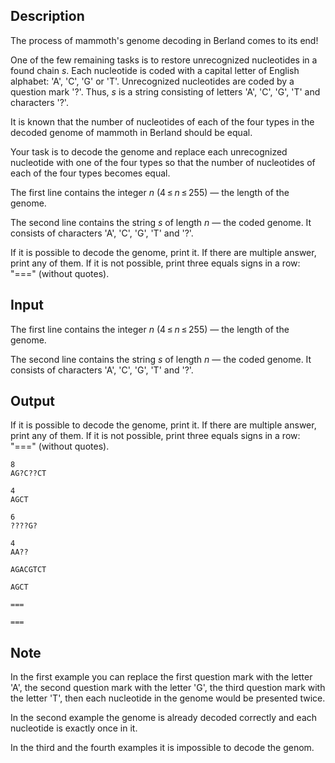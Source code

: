 ## Description

<div><p>The process of mammoth's genome decoding in Berland comes to its end!</p><p>One of the few remaining tasks is to restore unrecognized nucleotides in a found chain <span class="tex-span"><i>s</i></span>. Each nucleotide is coded with a capital letter of English alphabet: '<span class="tex-font-style-tt">A</span>', '<span class="tex-font-style-tt">C</span>', '<span class="tex-font-style-tt">G</span>' or '<span class="tex-font-style-tt">T</span>'. Unrecognized nucleotides are coded by a question mark '<span class="tex-font-style-tt">?</span>'. Thus, <span class="tex-span"><i>s</i></span> is a string consisting of letters '<span class="tex-font-style-tt">A</span>', '<span class="tex-font-style-tt">C</span>', '<span class="tex-font-style-tt">G</span>', '<span class="tex-font-style-tt">T</span>' and characters '<span class="tex-font-style-tt">?</span>'.</p><p>It is known that the number of nucleotides of each of the four types in the decoded genome of mammoth in Berland should be equal.</p><p>Your task is to decode the genome and replace each unrecognized nucleotide with one of the four types so that the number of nucleotides of each of the four types becomes equal.</p></div><div class="input-specification"><p>The first line contains the integer <span class="tex-span"><i>n</i></span> (<span class="tex-span">4 ≤ <i>n</i> ≤ 255</span>)&nbsp;— the length of the genome.</p><p>The second line contains the string <span class="tex-span"><i>s</i></span> of length <span class="tex-span"><i>n</i></span>&nbsp;— the coded genome. It consists of characters '<span class="tex-font-style-tt">A</span>', '<span class="tex-font-style-tt">C</span>', '<span class="tex-font-style-tt">G</span>', '<span class="tex-font-style-tt">T</span>' and '<span class="tex-font-style-tt">?</span>'.</p></div><div class="output-specification"><p>If it is possible to decode the genome, print it. If there are multiple answer, print any of them. If it is not possible, print three equals signs in a row: "<span class="tex-font-style-tt">===</span>" (without quotes).</p></div>

## Input

<p>The first line contains the integer <span class="tex-span"><i>n</i></span> (<span class="tex-span">4 ≤ <i>n</i> ≤ 255</span>)&nbsp;— the length of the genome.</p><p>The second line contains the string <span class="tex-span"><i>s</i></span> of length <span class="tex-span"><i>n</i></span>&nbsp;— the coded genome. It consists of characters '<span class="tex-font-style-tt">A</span>', '<span class="tex-font-style-tt">C</span>', '<span class="tex-font-style-tt">G</span>', '<span class="tex-font-style-tt">T</span>' and '<span class="tex-font-style-tt">?</span>'.</p>

## Output

<p>If it is possible to decode the genome, print it. If there are multiple answer, print any of them. If it is not possible, print three equals signs in a row: "<span class="tex-font-style-tt">===</span>" (without quotes).</p>





```input1
8
AG?C??CT

```




```input2
4
AGCT

```




```input3
6
????G?

```




```input4
4
AA??

```




```output1
AGACGTCT

```




```output2
AGCT

```




```output3
===

```




```output4
===

```



## Note

<p>In the first example you can replace the first question mark with the letter '<span class="tex-font-style-tt">A</span>', the second question mark with the letter '<span class="tex-font-style-tt">G</span>', the third question mark with the letter '<span class="tex-font-style-tt">T</span>', then each nucleotide in the genome would be presented twice.</p><p>In the second example the genome is already decoded correctly and each nucleotide is exactly once in it.</p><p>In the third and the fourth examples it is impossible to decode the genom. </p>
